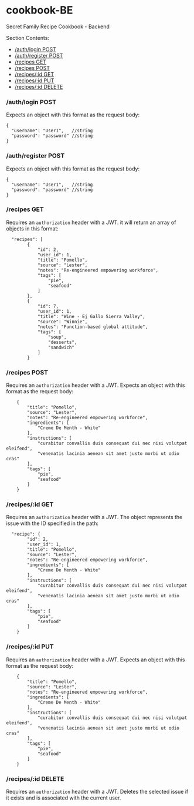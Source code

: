 # cookbook-BE
Secret Family Recipe Cookbook - Backend

Section Contents:
- [/auth/login POST](#authlogin-post)
- [/auth/register POST](#authregister-post)
- [/recipes GET](#recipes-get)
- [/recipes POST](#recipes-post)
- [/recipes/:id GET](#recipesid-get)
- [/recipes/:id PUT](#recipesid-put)
- [/recipes/:id DELETE](#recipesid-delete)

### /auth/login POST

Expects an object with this format as the request body:
```
{
  "username": "User1",   //string
  "password": "password" //string
}
```

### /auth/register POST

Expects an object with this format as the request body:
```
{
  "username": "User1",   //string
  "password": "password" //string
}
```

### /recipes GET

Requires an `authorization` header with a JWT.
it  will return an array of objects in this format:
```
  "recipes": [
        {
            "id": 2,
            "user_id": 1,
            "title": "Pomello",
            "source": "Lester",
            "notes": "Re-engineered empowering workforce",
            "tags": [
                "pie",
                "seafood"
            ]
        },
        {
            "id": 7,
            "user_id": 1,
            "title": "Wine - Ej Gallo Sierra Valley",
            "source": "Winnie",
            "notes": "Function-based global attitude",
            "tags": [
                "soup",
                "desserts",
                "sandwich"
            ]
        }
```

### /recipes POST

Requires an `authorization` header with a JWT. Expects an object with this format as the request body:
```
    {
        "title": "Pomello",
        "source": "Lester",
        "notes": "Re-engineered empowering workforce",
        "ingredients": [
            "Creme De Menth - White"
        ],
        "instructions": [
            "curabitur convallis duis consequat dui nec nisi volutpat eleifend",
            "venenatis lacinia aenean sit amet justo morbi ut odio cras"
        ],
        "tags": [
            "pie",
            "seafood"
        ]
    }
```

### /recipes/:id GET

Requires an `authorization` header with a JWT. The object represents the issue with the ID specified in the path:
```
  "recipe": {
        "id": 2,
        "user_id": 1,
        "title": "Pomello",
        "source": "Lester",
        "notes": "Re-engineered empowering workforce",
        "ingredients": [
            "Creme De Menth - White"
        ],
        "instructions": [
            "curabitur convallis duis consequat dui nec nisi volutpat eleifend",
            "venenatis lacinia aenean sit amet justo morbi ut odio cras"
        ],
        "tags": [
            "pie",
            "seafood"
        ]
    }
```

### /recipes/:id PUT

Requires an `authorization` header with a JWT. Expects an object with this format as the request body:
```
    {
        "title": "Pomello",
        "source": "Lester",
        "notes": "Re-engineered empowering workforce",
        "ingredients": [
            "Creme De Menth - White"
        ],
        "instructions": [
            "curabitur convallis duis consequat dui nec nisi volutpat eleifend",
            "venenatis lacinia aenean sit amet justo morbi ut odio cras"
        ],
        "tags": [
            "pie",
            "seafood"
        ]
    }
```

### /recipes/:id DELETE

Requires an `authorization` header with a JWT. Deletes the selected issue if it exists and is associated with the current user.